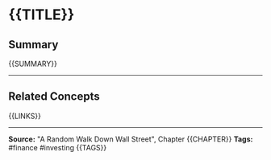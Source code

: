 # {{TITLE}}

## Summary
{{SUMMARY}}

---
## Related Concepts
{{LINKS}}

---
**Source:** "A Random Walk Down Wall Street", Chapter {{CHAPTER}}
**Tags:** #finance #investing {{TAGS}}